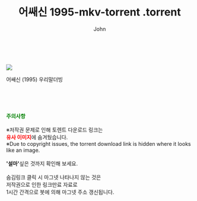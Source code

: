﻿---
layout: post
title:  "                   어쌔신 1995-mkv-torrent                .torrent"
author: John
categories: [ 영화 ]
tags: [  ]
image: https://torrentrj57.com/uploadfile/full/84bd99dcefc972a9781672bacde26ffa5c36d324.jpg 
description: "                   어쌔신 1995-mkv-torrent                 torrent 정보 공유"
toc: true
toc_sticky: true
---

<br>
<p><img src="https://torrentrj57.com/uploadfile/full/84bd99dcefc972a9781672bacde26ffa5c36d324.jpg"/></p>
 어쌔신 (1995) 우리말더빙  
    
<br><br><br>
<p data-ke-size="size16"><b><span style="color: green;">주의사항</span></b><br /><br />※저작권 문제로 인해 토렌트 다운로드 링크는<br /><b><span style="color: red;">유사 이미지</span></b>에 숨겨뒀습니다.<br />※Due to copyright issues, the torrent download link is hidden where it looks like an image.<br /><br /><b>'설마'</b>싶은 것까지 확인해 보세요.<br /><br />숨김링크 클릭 시 마그넷 나타나지 않는 것은<br />저작권으로 인한 링크만료 자료로<br />1시간 간격으로 봇에 의해 마그넷 주소 갱신됩니다.</p>
